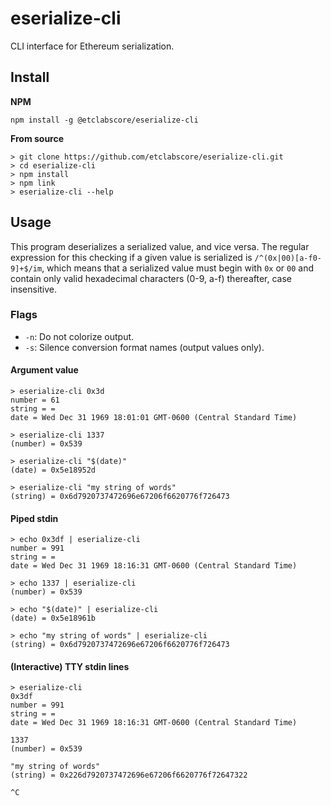 # eserialize-cli

CLI interface for Ethereum serialization.

## Install

__NPM__

```
npm install -g @etclabscore/eserialize-cli
```

__From source__

```
> git clone https://github.com/etclabscore/eserialize-cli.git
> cd eserialize-cli
> npm install
> npm link
> eserialize-cli --help
```

## Usage

This program deserializes a serialized value, and vice versa.
The regular expression for this checking if a given value is serialized is `/^(0x|00)[a-f0-9]+$/im`, 
which means that a serialized value must begin with `0x` or `00` and contain only valid hexadecimal characters (0-9, a-f) thereafter, case insensitive.

### Flags

- `-n`: Do not colorize output.
- `-s`: Silence conversion format names (output values only).

#### Argument value
```
> eserialize-cli 0x3d
number = 61
string = =
date = Wed Dec 31 1969 18:01:01 GMT-0600 (Central Standard Time)

> eserialize-cli 1337
(number) = 0x539

> eserialize-cli "$(date)"
(date) = 0x5e18952d

> eserialize-cli "my string of words"
(string) = 0x6d7920737472696e67206f6620776f726473

```

#### Piped stdin
```
> echo 0x3df | eserialize-cli 
number = 991
string = =
date = Wed Dec 31 1969 18:16:31 GMT-0600 (Central Standard Time)

> echo 1337 | eserialize-cli 
(number) = 0x539

> echo "$(date)" | eserialize-cli 
(date) = 0x5e18961b

> echo "my string of words" | eserialize-cli 
(string) = 0x6d7920737472696e67206f6620776f726473
```

#### (Interactive) TTY stdin lines

```
> eserialize-cli 
0x3df
number = 991
string = =
date = Wed Dec 31 1969 18:16:31 GMT-0600 (Central Standard Time)

1337
(number) = 0x539

"my string of words"
(string) = 0x226d7920737472696e67206f6620776f72647322

^C
```

